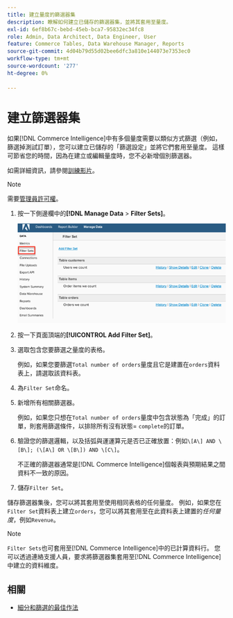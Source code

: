```yaml
---
title: 建立量度的篩選器集
description: 瞭解如何建立已儲存的篩選器集，並將其套用至量度。
exl-id: 6ef8b67c-bebd-45eb-bca7-95832ec34fc8
role: Admin, Data Architect, Data Engineer, User
feature: Commerce Tables, Data Warehouse Manager, Reports
source-git-commit: 4d04b79d55d02bee6dfc3a810e144073e7353ec0
workflow-type: tm+mt
source-wordcount: '277'
ht-degree: 0%

---
```


# 建立篩選器集

如果[!DNL Commerce Intelligence]中有多個量度需要以類似方式篩選（例如，篩選掉測試訂單），您可以建立已儲存的「篩選設定」並將它們套用至量度。 這樣可節省您的時間，因為在建立或編輯量度時，您不必新增個別篩選器。

如需詳細資訊，請參閱[訓練影片](https://experienceleague.adobe.com/docs/commerce-knowledge-base/kb/how-to/mbi-training-video-filter-sets.html?lang=zh-Hant)。

>[!NOTE]
>
>需要[管理員許可權](../../administrator/user-management/user-management.md)。

1. 按一下側邊欄中的&#x200B;**[!DNL Manage Data** > **Filter Sets]**。

   ![使用新增篩選器集選項建立篩選器集介面](../../assets/create-filter-sets.png)

1. 按一下頁面頂端的&#x200B;**[!UICONTROL Add Filter Set]**。

1. 選取包含您要篩選之量度的表格。

   例如，如果您要篩選`Total number of orders`量度且它是建置在`orders`資料表上，請選取該資料表。

1. 為`Filter Set`命名。

1. 新增所有相關篩選器。

   例如，如果您只想在`Total number of orders`量度中包含狀態為「完成」的訂單，則套用篩選條件，以排除所有沒有狀態= `complete`的訂單。

1. 驗證您的篩選邏輯，以及括弧與運運算元是否已正確放置：例如`\[A\] AND \[B\]; (\[A\] OR \[B\]) AND \[C\]`。

   不正確的篩選器通常是[!DNL Commerce Intelligence]個報表與預期結果之間資料不一致的原因。

1. 儲存`Filter Set`。

儲存篩選器集後，您可以將其套用至使用相同表格的任何量度。 例如，如果您在`Filter Set`資料表上建立`orders`，您可以將其套用至在此資料表上建置的&#x200B;*任何量度*，例如`Revenue`。

>[!NOTE]
>
>`Filter Sets`也可套用至[!DNL Commerce Intelligence]中的已計算資料行。 您可以透過連絡支援人員，要求將篩選器集套用至[!DNL Commerce Intelligence]中建立的資料維度。

## 相關

* [細分和篩選的最佳作法](../../best-practices/segment-filter.md)
